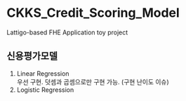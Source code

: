 # CKKS_Credit_Scoring_Model
Lattigo-based FHE Application toy project

##  신용평가모델  
1. Linear Regression  
    우선 구현. 덧셈과 곱셈으로만 구현 가능. (구현 난이도 이슈)  
2. Logistic Regression  


## 